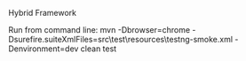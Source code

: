 Hybrid Framework

Run from command line:
mvn -Dbrowser=chrome -Dsurefire.suiteXmlFiles=src\test\resources\testng-smoke.xml -Denvironment=dev clean test